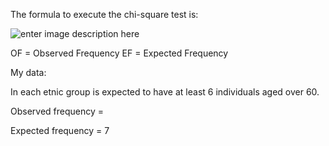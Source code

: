 The formula to execute the chi-square test is:

![enter image description here](https://github.com/antonyga/Bias-Insights/blob/main/Media/Chi-square%20test%20main%20formula.png?raw=true)

OF = Observed Frequency
EF = Expected Frequency

My data:

In each etnic group is expected to have at least 6 individuals aged over 60.


Observed frequency = 

Expected frequency = 7
